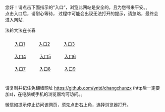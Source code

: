 您好！请点击下面指示的“入口”，浏览此网站是安全的，且为您带来平安。。 <br/>
点击入口后，请耐心等待， 过程中可能会出现无法打开的提示，请忽略，最终会进入网站. </br>

法轮大法在长春<br/>
<div style="padding:10px"><a style="margin:20px" target="_blank" href="https://d11ai5s4k4wx7e.cloudfront.net/2Qpsp?komqaega" id="ccLink1" rel="nofollow">入口1</a> <a target="_blank" style="margin:20px" href="https://d3g2dzcmua13n3.cloudfront.net/2Qpsp?wfyqhk" id="ccLink2" rel="nofollow">入口2</a> <a style="margin:20px" target="_blank" href="https://d1pffn6yx0udum.cloudfront.net/2Qpsp?zthzlx" id="ccLink3" rel="nofollow">入口3</a></div>

<div style="padding:10px" ><a style="margin:20px" target="_blank" href="https://d11ai5s4k4wx7e.cloudfront.net/2Qpsp?komqaega" id="ccLink4" rel="nofollow">入口4</a> <a style="margin:20px" href="https://d3g2dzcmua13n3.cloudfront.net/2Qpsp?wfyqhk" target="_blank" id="ccLink5" rel="nofollow">入口5</a> <a style="margin:20px" href="https://d1pffn6yx0udum.cloudfront.net/2Qpsp?zthzlx" target="_blank" id="ccLink6" rel="nofollow">入口6</a></div>

<div style="padding:10px"><a style="margin:20px" target="_blank" href="https://d11ai5s4k4wx7e.cloudfront.net/2Qpsp?komqaega" id="ccLink7" rel="nofollow">入口7</a> <a style="margin:20px" href="https://d3g2dzcmua13n3.cloudfront.net/2Qpsp?wfyqhk" target="_blank" id="ccLink8" rel="nofollow">入口8</a> <a style="margin:20px" target="_blank" href="https://d1pffn6yx0udum.cloudfront.net/2Qpsp?zthzlx" id="ccLink9" rel="nofollow">入口9</a></div>

<br/>



请复制并记住免翻墙网址 https://github.com/yntd/changchunzx (http后一定要加s)，在电脑或手机的浏览器均可访问。。<br/>

微信如提示停止访问该网页，须先点击右上角，选择浏览器打开。
